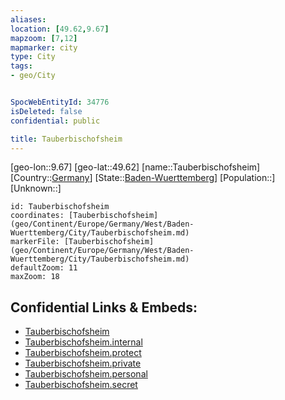```yaml
---
aliases: 
location: [49.62,9.67]
mapzoom: [7,12] 
mapmarker: city 
type: City
tags:
- geo/City


SpocWebEntityId: 34776
isDeleted: false
confidential: public

title: Tauberbischofsheim
---
```

[geo-lon::9.67]
[geo-lat::49.62]
[name::Tauberbischofsheim]
[Country::[Germany](geo/Continent/Europe/Germany.md)]
[State::[Baden-Wuerttemberg](geo/Continent/Europe/Germany/West/Baden-Wuerttemberg.md)]
[Population::]
[Unknown::]


```leaflet
id: Tauberbischofsheim
coordinates: [Tauberbischofsheim](geo/Continent/Europe/Germany/West/Baden-Wuerttemberg/City/Tauberbischofsheim.md)
markerFile: [Tauberbischofsheim](geo/Continent/Europe/Germany/West/Baden-Wuerttemberg/City/Tauberbischofsheim.md)
defaultZoom: 11 
maxZoom: 18
```


## Confidential Links & Embeds: 
- [Tauberbischofsheim](../../../../../../../../_public/geo/Continent/Europe/Germany/West/Baden-Wuerttemberg/City/Tauberbischofsheim.md) 
- [Tauberbischofsheim.internal](../../../../../../../../_internal/geo/Continent/Europe/Germany/West/Baden-Wuerttemberg/City/Tauberbischofsheim.internal.md) 
- [Tauberbischofsheim.protect](../../../../../../../../_protect/geo/Continent/Europe/Germany/West/Baden-Wuerttemberg/City/Tauberbischofsheim.protect.md) 
- [Tauberbischofsheim.private](../../../../../../../../_private/geo/Continent/Europe/Germany/West/Baden-Wuerttemberg/City/Tauberbischofsheim.private.md) 
- [Tauberbischofsheim.personal](../../../../../../../../_personal/geo/Continent/Europe/Germany/West/Baden-Wuerttemberg/City/Tauberbischofsheim.personal.md) 
- [Tauberbischofsheim.secret](../../../../../../../../_secret/geo/Continent/Europe/Germany/West/Baden-Wuerttemberg/City/Tauberbischofsheim.secret.md) 
